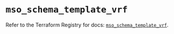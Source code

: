 # `mso_schema_template_vrf`

Refer to the Terraform Registry for docs: [`mso_schema_template_vrf`](https://registry.terraform.io/providers/ciscodevnet/mso/1.5.3/docs/resources/schema_template_vrf).
